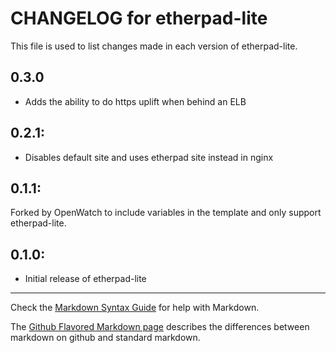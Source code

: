 # CHANGELOG for etherpad-lite

This file is used to list changes made in each version of etherpad-lite.

## 0.3.0
- Adds the ability to do https uplift when behind an ELB

## 0.2.1:
- Disables default site and uses etherpad site instead in nginx

## 0.1.1:

Forked by OpenWatch to include variables in the template and only support etherpad-lite.

## 0.1.0:

* Initial release of etherpad-lite

- - -
Check the [Markdown Syntax Guide](http://daringfireball.net/projects/markdown/syntax) for help with Markdown.

The [Github Flavored Markdown page](http://github.github.com/github-flavored-markdown/) describes the differences between markdown on github and standard markdown.
